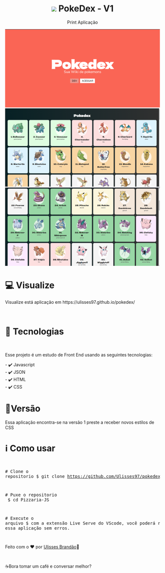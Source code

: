 <div align="center" >
  <h1 align="center" > 
    <img width="60" src="https://upload.wikimedia.org/wikipedia/commons/thumb/5/53/Pok%C3%A9_Ball_icon.svg/512px-Pok%C3%A9_Ball_icon.svg.png"/>
    PokeDex - V1 </h1> 
  
  <p>Print Aplicação</p>
 <img src="./images/Pokedex-print1.png"/>
 <img src="./images/Pokedex-print2.png"/>
 <img src="./images/Pokedex-print3.png"/>
</div>

<div>
  
<h1>💻 Visualize</h1>
<p>Visualize está aplicação em https://ulisses97.github.io/pokedex/ </p>
</br>


<h1>🚀 Tecnologias</h1>
</br>
<p>Esse projeto é um estudo de Front End usando as seguintes tecnologias:</p>
<span>
- ✔️ Javascript </br>
- ✔️ JSON </br>
- ✔️ HTML </br>
- ✔️ CSS </br>
</span>
</div>

<div>
<h1>📝Versão</h1>
<p>Essa aplicação encontra-se na versão 1 preste a receber novos estilos de CSS</p>
 </div>
 
<div>
<h1>ℹ️ Como usar</h1>
<div class="highlight highlight-source-shell"><pre>

<span class="pl-c"><span class="pl-c">#</span> Clone o repositorio</span>
$ git clone https://github.com/Ulisses97/pokedex.git

<span class="pl-c"><span class="pl-c">#</span> Puxe o repositorio </span>
$ <span class="pl-c1">cd</span> Pizzaria-JS

<span class="pl-c"><span class="pl-c">#</span> Execute o arquivo</span>
$ com a extensão Live Serve do VScode, você poderá rodar essa aplicação sem erros.

</div>

<footer><p>Feito com o ♥ por <a href="https://www.instagram.com/ulisses.brandao/">Ulisses Brandão</a>👋</p> </br>
<p>☕Bora tomar um café e conversar melhor?</p></footer>
